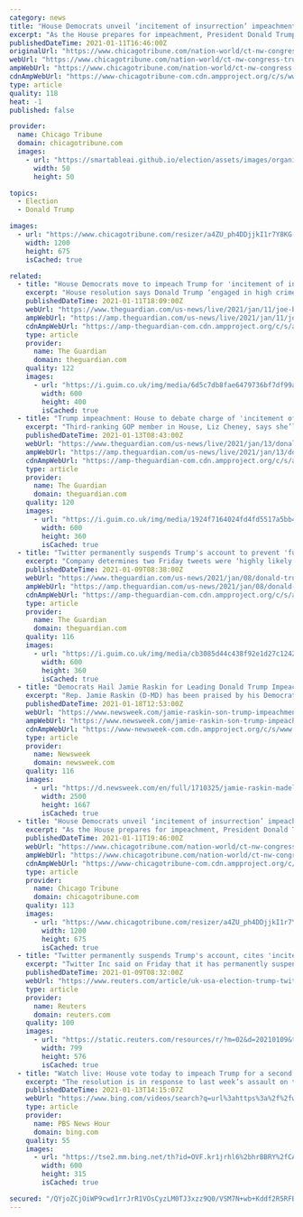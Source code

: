 ```yaml
---
category: news
title: "House Democrats unveil ‘incitement of insurrection’ impeachment charge against Trump"
excerpt: "As the House prepares for impeachment, President Donald Trump faces a single charge — “incitement of insurrection” — over the deadly riot at the U.S. Capitol."
publishedDateTime: 2021-01-11T16:46:00Z
originalUrl: "https://www.chicagotribune.com/nation-world/ct-nw-congress-trump-impeachment-20210111-py2ic672ufas3bycta2qhge5aq-story.html"
webUrl: "https://www.chicagotribune.com/nation-world/ct-nw-congress-trump-impeachment-20210111-py2ic672ufas3bycta2qhge5aq-story.html"
ampWebUrl: "https://www.chicagotribune.com/nation-world/ct-nw-congress-trump-impeachment-20210111-py2ic672ufas3bycta2qhge5aq-story.html?outputType=amp"
cdnAmpWebUrl: "https://www-chicagotribune-com.cdn.ampproject.org/c/s/www.chicagotribune.com/nation-world/ct-nw-congress-trump-impeachment-20210111-py2ic672ufas3bycta2qhge5aq-story.html?outputType=amp"
type: article
quality: 118
heat: -1
published: false

provider:
  name: Chicago Tribune
  domain: chicagotribune.com
  images:
    - url: "https://smartableai.github.io/election/assets/images/organizations/chicagotribune.com-50x50.jpg"
      width: 50
      height: 50

topics:
  - Election
  - Donald Trump

images:
  - url: "https://www.chicagotribune.com/resizer/a4ZU_ph4DDjjkI1r7Y8KG-e-6MY=/1200x0/top/cloudfront-us-east-1.images.arcpublishing.com/tronc/I27GQJSG55AG7DPH5SFIEL4JZE.JPG"
    width: 1200
    height: 675
    isCached: true

related:
  - title: "House Democrats move to impeach Trump for 'incitement of insurrection' – live"
    excerpt: "House resolution says Donald Trump ‘engaged in high crimes and misdemeanors by willfully inciting violence against the government’"
    publishedDateTime: 2021-01-11T18:09:00Z
    webUrl: "https://www.theguardian.com/us-news/live/2021/jan/11/joe-biden-donald-trump-impeachment-capitol-mike-pence-nancy-pelosi-coronavirus-covid-live-updates"
    ampWebUrl: "https://amp.theguardian.com/us-news/live/2021/jan/11/joe-biden-donald-trump-impeachment-capitol-mike-pence-nancy-pelosi-coronavirus-covid-live-updates"
    cdnAmpWebUrl: "https://amp-theguardian-com.cdn.ampproject.org/c/s/amp.theguardian.com/us-news/live/2021/jan/11/joe-biden-donald-trump-impeachment-capitol-mike-pence-nancy-pelosi-coronavirus-covid-live-updates"
    type: article
    provider:
      name: The Guardian
      domain: theguardian.com
    quality: 122
    images:
      - url: "https://i.guim.co.uk/img/media/6d5c7db8fae6479736bf7df99a1b2e6e9471ae1f/0_0_3708_2472/master/3708.jpg?width=300&quality=45&auto=format&fit=max&dpr=2&s=dcf2b68ea017aa4952150faf20c5de4d"
        width: 600
        height: 400
        isCached: true
  - title: "Trump impeachment: House to debate charge of 'incitement of insurrection' – live"
    excerpt: "Third-ranking GOP member in House, Liz Cheney, says she’ll vote to impeach"
    publishedDateTime: 2021-01-13T08:43:00Z
    webUrl: "https://www.theguardian.com/us-news/live/2021/jan/13/donald-trump-impeachment-nancy-pelosi-joe-biden-mike-pence-congress-covid-coronavirus-live-updates"
    ampWebUrl: "https://amp.theguardian.com/us-news/live/2021/jan/13/donald-trump-impeachment-nancy-pelosi-joe-biden-mike-pence-congress-covid-coronavirus-live-updates"
    cdnAmpWebUrl: "https://amp-theguardian-com.cdn.ampproject.org/c/s/amp.theguardian.com/us-news/live/2021/jan/13/donald-trump-impeachment-nancy-pelosi-joe-biden-mike-pence-congress-covid-coronavirus-live-updates"
    type: article
    provider:
      name: The Guardian
      domain: theguardian.com
    quality: 120
    images:
      - url: "https://i.guim.co.uk/img/media/1924f7164024fd4fd5517a5bb4f348f5beed8b7e/613_82_1756_1054/master/1756.jpg?width=300&quality=45&auto=format&fit=max&dpr=2&s=3a0da34bddd66480ad9b5a5a456b8fba"
        width: 600
        height: 360
        isCached: true
  - title: "Twitter permanently suspends Trump's account to prevent 'further incitement of violence'"
    excerpt: "Company determines two Friday tweets were ‘highly likely’ to encourage behavior like the storming of the Capitol"
    publishedDateTime: 2021-01-09T08:38:00Z
    webUrl: "https://www.theguardian.com/us-news/2021/jan/08/donald-trump-twitter-ban-suspended"
    ampWebUrl: "https://amp.theguardian.com/us-news/2021/jan/08/donald-trump-twitter-ban-suspended"
    cdnAmpWebUrl: "https://amp-theguardian-com.cdn.ampproject.org/c/s/amp.theguardian.com/us-news/2021/jan/08/donald-trump-twitter-ban-suspended"
    type: article
    provider:
      name: The Guardian
      domain: theguardian.com
    quality: 116
    images:
      - url: "https://i.guim.co.uk/img/media/cb3085d44c438f92e1d27c124206000f7a1ef803/0_234_3500_2100/master/3500.jpg?width=300&quality=45&auto=format&fit=max&dpr=2&s=84cd92c9ac7d53daa4a5f23201ca314d"
        width: 600
        height: 360
        isCached: true
  - title: "Democrats Hail Jamie Raskin for Leading Donald Trump Impeachment After Loss of Son Tommy"
    excerpt: "Rep. Jamie Raskin (D-MD) has been praised by his Democratic colleagues for his role leading the impeachment push against President Donald Trump following the death of his son in December. Raskin, whose son Thomas died aged 25 in December, took up the role ..."
    publishedDateTime: 2021-01-18T12:53:00Z
    webUrl: "https://www.newsweek.com/jamie-raskin-son-trump-impeachment-1562336"
    ampWebUrl: "https://www.newsweek.com/jamie-raskin-son-trump-impeachment-1562336?amp=1"
    cdnAmpWebUrl: "https://www-newsweek-com.cdn.ampproject.org/c/s/www.newsweek.com/jamie-raskin-son-trump-impeachment-1562336?amp=1"
    type: article
    provider:
      name: Newsweek
      domain: newsweek.com
    quality: 116
    images:
      - url: "https://d.newsweek.com/en/full/1710325/jamie-raskin-madeleine-dean-capitol.jpg"
        width: 2500
        height: 1667
        isCached: true
  - title: "House Democrats unveil ‘incitement of insurrection’ impeachment charge against Trump, but pressure on Pence to oust president"
    excerpt: "As the House prepares for impeachment, President Donald Trump faces a single charge — “incitement of insurrection” — over the deadly riot at the U.S. Capitol."
    publishedDateTime: 2021-01-11T19:46:00Z
    webUrl: "https://www.chicagotribune.com/nation-world/ct-nw-congress-trump-impeachment-20210111-py2ic672ufas3bycta2qhge5aq-story.html"
    ampWebUrl: "https://www.chicagotribune.com/nation-world/ct-nw-congress-trump-impeachment-20210111-py2ic672ufas3bycta2qhge5aq-story.html?outputType=amp"
    cdnAmpWebUrl: "https://www-chicagotribune-com.cdn.ampproject.org/c/s/www.chicagotribune.com/nation-world/ct-nw-congress-trump-impeachment-20210111-py2ic672ufas3bycta2qhge5aq-story.html?outputType=amp"
    type: article
    provider:
      name: Chicago Tribune
      domain: chicagotribune.com
    quality: 113
    images:
      - url: "https://www.chicagotribune.com/resizer/a4ZU_ph4DDjjkI1r7Y8KG-e-6MY=/1200x0/top/cloudfront-us-east-1.images.arcpublishing.com/tronc/I27GQJSG55AG7DPH5SFIEL4JZE.JPG"
        width: 1200
        height: 675
        isCached: true
  - title: "Twitter permanently suspends Trump's account, cites 'incitement of violence' risk"
    excerpt: "Twitter Inc said on Friday that it has permanently suspended U.S. President Donald Trump's account due to the risk of further incitement of violence following the storming of the U.S. Capitol on Wednesday."
    publishedDateTime: 2021-01-09T08:32:00Z
    webUrl: "https://www.reuters.com/article/uk-usa-election-trump-twitter/twitter-permanently-suspends-trumps-account-cites-incitement-of-violence-risk-idUKKBN29D359"
    type: article
    provider:
      name: Reuters
      domain: reuters.com
    quality: 100
    images:
      - url: "https://static.reuters.com/resources/r/?m=02&d=20210109&t=2&i=1547172914&r=LYNXMPEH0800P&w=800"
        width: 799
        height: 576
        isCached: true
  - title: "Watch live: House vote today to impeach Trump for a second time"
    excerpt: "The resolution is in response to last week’s assault on the U.S. Capitol by Trump supporters."
    publishedDateTime: 2021-01-13T14:15:07Z
    webUrl: "https://www.bing.com/videos/search?q=url%3ahttps%3a%2f%2fwww.youtube.com%2fwatch%3fv%3dZnyfYgu5iqg&ru=%2fsearch%3fq%3durl%253ahttps%253a%252f%252fwww.youtube.com%252fwatch%253fv%253dZnyfYgu5iqg%26FORM%3dHDRSC1&view=detail&mmscn=vwrc&mid=3F8B8EDDEAF27EB0C6203F8B8EDDEAF27EB0C620&FORM=WRVORC"
    type: article
    provider:
      name: PBS News Hour
      domain: bing.com
    quality: 55
    images:
      - url: "https://tse2.mm.bing.net/th?id=OVF.kr1jrhl6%2bhrBBRY%2fCA37Tg&w=600&h=315&c=7&rs=1&qlt=100&pid=2.1"
        width: 600
        height: 315
        isCached: true

secured: "/QYjoZCjOiWP9cwd1rrJrR1VOsCyzLM0TJ3xzz9Q0/VSM7N+wb+Kddf2R5RFBUwstwojZMdz8xXkQWmKmhGy0C12dkJyCfdMEYaRjgOgXQjUoX3mpro5bxfvtv7xsqaI242gC7XDtus9AtZhFsCnufwT7yBvjMhduAvUpc5u2EjjiWBghxtF6pPNhZ+NDAkYe3HR/wXZJJ8wOtanOJ3OjSKYcZPwaNS0MSwzyp/K9bnl5RI41T/OjQ28kVzTs52+RydP3STTHsUK6QpM6DVHfx7aCl/TrpT4tD41QP6fCd+qutcF7qRQ1uDPrEdGy5nu6ktfhZDNzTjKY2F76qTk19Y/OXTQg2eVzLUbhqmDhpo=;ir0mb/8qq9VWPeIaeMcQDQ=="
---
```


